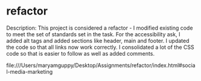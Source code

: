 # refactor
Description: This project is considered a refactor - I modified existing code to meet the set of standards set in the task.  For the accessibility ask, I added alt tags and added sections like header, main and footer.    I updated the code so that all links now work correctly.  I consolidated a lot of the CSS code so that is easier to follow as well as added comments.  

file:///Users/maryamguppy/Desktop/Assignments/refactor/index.html#social-media-marketing

